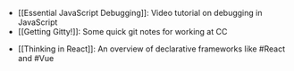 - [[Essential JavaScript Debugging]]: Video tutorial on debugging in JavaScript
- [[Getting Gitty!]]: Some quick git notes for working at CC
* [[Thinking in React]]: An overview of declarative frameworks like #React and #Vue 